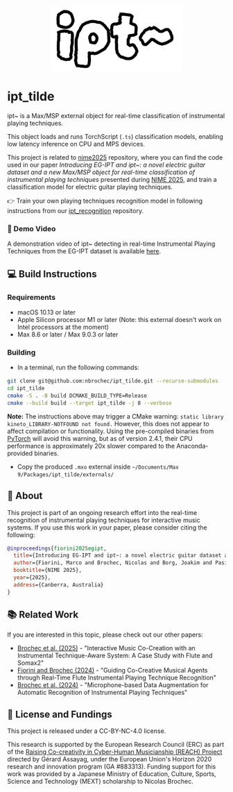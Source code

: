 <div align="center">
  <img src="/media/logo.png" alt="ipt~ logo" width="300"/>
</div>

# ipt_tilde

ipt~ is a Max/MSP external object for real-time classification of instrumental playing techniques.

This object loads and runs TorchScript (`.ts`) classification models, enabling low latency inference on CPU and MPS devices.

This project is related to [nime2025](https://github.com/nbrochec/nime2025) repository, where you can find the code used in our paper *Introducing EG-IPT and ipt~: a novel electric guitar dataset and a new Max/MSP object for real-time classification of instrumental playing techniques* presented during [NIME 2025](http://nime2025.org/), and train a classification model for electric guitar playing techniques.

👉 Train your own playing techniques recognition model in following instructions from our [ipt_recognition](http://github.com/nbrochec/ipt_recognition) repository.


### 🎥 Demo Video
A demonstration video of ipt~ detecting in real-time Instrumental Playing Techniques from the EG-IPT dataset is available [here](https://youtu.be/PFiWNnOd-vg).

## 💻 Build Instructions
<!-- (TODO: Formalize later) -->

### Requirements

+ macOS 10.13 or later
+ Apple Silicon processor M1 or later (Note: this external doesn't work on Intel processors at the moment)
+ Max 8.6 or later / Max 9.0.3 or later

### Building

- In a terminal, run the following commands:

```bash
git clone git@github.com:nbrochec/ipt_tilde.git --recurse-submodules
cd ipt_tilde
cmake -S . -B build DCMAKE_BUILD_TYPE=Release
cmake --build build --target ipt_tilde -j 8 --verbose
```

**Note:** The instructions above may trigger a CMake warning:  `static library kineto_LIBRARY-NOTFOUND not found.`  However, this does not appear to affect compilation or functionality.  Using the pre-compiled binaries from [PyTorch](https://pytorch.org/) will avoid this warning, but as of version 2.4.1, their CPU performance is approximately 20x slower compared to the Anaconda-provided binaries.

- Copy the produced `.mxo` external inside `~/Documents/Max 9/Packages/ipt_tilde/externals/`

## 🧠 About

This project is part of an ongoing research effort into the real-time recognition of instrumental playing techniques for interactive music systems.
If you use this work in your paper, please consider citing the following:

```bibtex
@inproceedings{fiorini2025egipt,
  title={Introducing EG-IPT and ipt~: a novel electric guitar dataset and a new Max/MSP object for real-time classification of instrumental playing techniques},
  author={Fiorini, Marco and Brochec, Nicolas and Borg, Joakim and Pasini, Riccardo},
  booktitle={NIME 2025},
  year={2025},
  address={Canberra, Australia}
}
```

## 📚 Related Work

If you are interested in this topic, please check out our other papers:
- [Brochec et al. (2025)](https://hal.science/hal-05061669) - "Interactive Music Co-Creation with an Instrumental Technique-Aware System: A Case Study with Flute and Somax2"
- [Fiorini and Brochec (2024)](https://hal.science/hal-04635907) - "Guiding Co-Creative Musical Agents through Real-Time Flute Instrumental Playing Technique Recognition"
- [Brochec et al. (2024)](https://hal.science/hal-04642673) - "Microphone-based Data Augmentation for Automatic Recognition of Instrumental Playing Techniques"

## 📜 License and Fundings

This project is released under a CC-BY-NC-4.0 license.

This research is supported by the European Research Council (ERC) as part of the [Raising Co-creativity in Cyber-Human Musicianship (REACH) Project](https://reach.ircam.fr) directed by Gérard Assayag, under the European Union's Horizon 2020 research and innovation program (GA \#883313). 
Funding support for this work was provided by a Japanese Ministry of Education, Culture, Sports, Science and Technology (MEXT) scholarship to Nicolas Brochec. 

